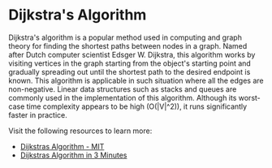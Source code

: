 # Dijkstra's Algorithm

Dijkstra's algorithm is a popular method used in computing and graph theory for finding the shortest paths between nodes in a graph. Named after Dutch computer scientist Edsger W. Dijkstra, this algorithm works by visiting vertices in the graph starting from the object's starting point and gradually spreading out until the shortest path to the desired endpoint is known. This algorithm is applicable in such situation where all the edges are non-negative. Linear data structures such as stacks and queues are commonly used in the implementation of this algorithm. Although its worst-case time complexity appears to be high (O(|V|^2)), it runs significantly faster in practice.

Visit the following resources to learn more:

- [Dijkstras Algorithm - MIT](https://www.youtube.com/watch?v=NSHizBK9JD8&t=1731s&ab_channel=MITOpenCourseWare)
- [Dijkstras Algorithm in 3 Minutes](https://www.youtube.com/watch?v=_lHSawdgXpI)
